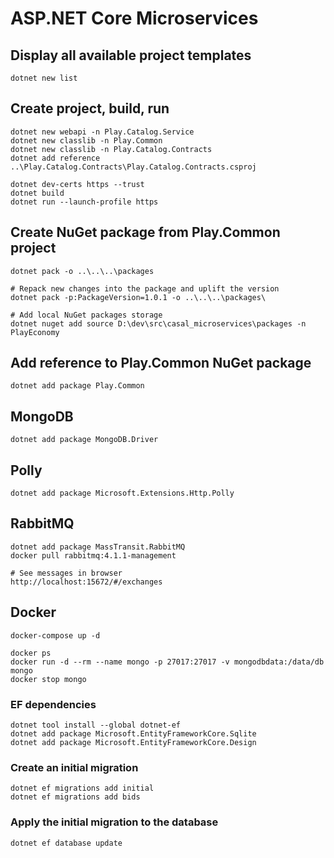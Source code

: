 # ASP.NET Core Microservices

## Display all available project templates
```
dotnet new list
```

## Create project, build, run
```
dotnet new webapi -n Play.Catalog.Service
dotnet new classlib -n Play.Common
dotnet new classlib -n Play.Catalog.Contracts
dotnet add reference ..\Play.Catalog.Contracts\Play.Catalog.Contracts.csproj

dotnet dev-certs https --trust
dotnet build
dotnet run --launch-profile https
```

## Create NuGet package from Play.Common project
```
dotnet pack -o ..\..\..\packages

# Repack new changes into the package and uplift the version
dotnet pack -p:PackageVersion=1.0.1 -o ..\..\..\packages\

# Add local NuGet packages storage
dotnet nuget add source D:\dev\src\casal_microservices\packages -n PlayEconomy
```

## Add reference to Play.Common NuGet package
```
dotnet add package Play.Common
```

## MongoDB
```
dotnet add package MongoDB.Driver
```

## Polly
```
dotnet add package Microsoft.Extensions.Http.Polly
```

## RabbitMQ
```
dotnet add package MassTransit.RabbitMQ
docker pull rabbitmq:4.1.1-management

# See messages in browser
http://localhost:15672/#/exchanges
```

## Docker
```
docker-compose up -d

docker ps
docker run -d --rm --name mongo -p 27017:27017 -v mongodbdata:/data/db mongo
docker stop mongo
```

### EF dependencies
```
dotnet tool install --global dotnet-ef
dotnet add package Microsoft.EntityFrameworkCore.Sqlite
dotnet add package Microsoft.EntityFrameworkCore.Design
```
### Create an initial migration
```
dotnet ef migrations add initial
dotnet ef migrations add bids
```
### Apply the initial migration to the database
```
dotnet ef database update
```